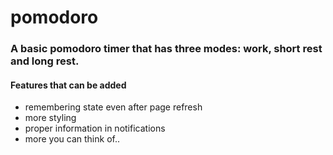 # pomodoro
### A basic pomodoro timer that has three modes: work, short rest and long rest.
#### Features that can be added
* remembering state even after page refresh
* more styling
* proper information in notifications
* more you can think of..

